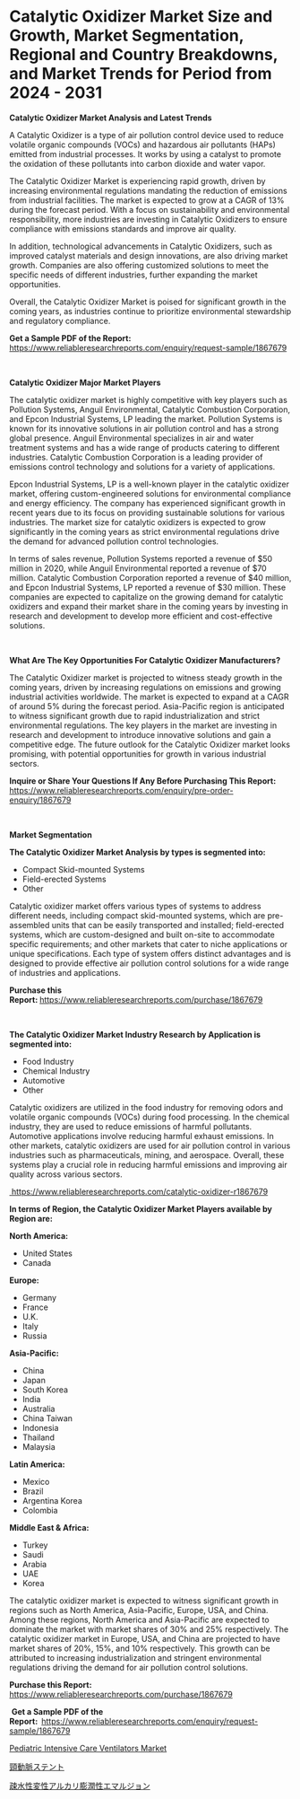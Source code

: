 <p><h1>Catalytic Oxidizer Market Size and Growth, Market Segmentation, Regional and Country Breakdowns, and Market Trends for Period from 2024 -  2031</h1></p><p><strong>Catalytic Oxidizer Market Analysis and Latest Trends</strong></p>
<p><p>A Catalytic Oxidizer is a type of air pollution control device used to reduce volatile organic compounds (VOCs) and hazardous air pollutants (HAPs) emitted from industrial processes. It works by using a catalyst to promote the oxidation of these pollutants into carbon dioxide and water vapor.</p><p>The Catalytic Oxidizer Market is experiencing rapid growth, driven by increasing environmental regulations mandating the reduction of emissions from industrial facilities. The market is expected to grow at a CAGR of 13% during the forecast period. With a focus on sustainability and environmental responsibility, more industries are investing in Catalytic Oxidizers to ensure compliance with emissions standards and improve air quality.</p><p>In addition, technological advancements in Catalytic Oxidizers, such as improved catalyst materials and design innovations, are also driving market growth. Companies are also offering customized solutions to meet the specific needs of different industries, further expanding the market opportunities.</p><p>Overall, the Catalytic Oxidizer Market is poised for significant growth in the coming years, as industries continue to prioritize environmental stewardship and regulatory compliance.</p></p>
<p><strong>Get a Sample PDF of the Report:&nbsp;</strong> <a href="https://www.reliableresearchreports.com/enquiry/request-sample/1867679">https://www.reliableresearchreports.com/enquiry/request-sample/1867679</a></p>
<p>&nbsp;</p>
<p><strong>Catalytic Oxidizer Major Market Players</strong></p>
<p><p>The catalytic oxidizer market is highly competitive with key players such as Pollution Systems, Anguil Environmental, Catalytic Combustion Corporation, and Epcon Industrial Systems, LP leading the market. Pollution Systems is known for its innovative solutions in air pollution control and has a strong global presence. Anguil Environmental specializes in air and water treatment systems and has a wide range of products catering to different industries. Catalytic Combustion Corporation is a leading provider of emissions control technology and solutions for a variety of applications.</p><p>Epcon Industrial Systems, LP is a well-known player in the catalytic oxidizer market, offering custom-engineered solutions for environmental compliance and energy efficiency. The company has experienced significant growth in recent years due to its focus on providing sustainable solutions for various industries. The market size for catalytic oxidizers is expected to grow significantly in the coming years as strict environmental regulations drive the demand for advanced pollution control technologies.</p><p>In terms of sales revenue, Pollution Systems reported a revenue of $50 million in 2020, while Anguil Environmental reported a revenue of $70 million. Catalytic Combustion Corporation reported a revenue of $40 million, and Epcon Industrial Systems, LP reported a revenue of $30 million. These companies are expected to capitalize on the growing demand for catalytic oxidizers and expand their market share in the coming years by investing in research and development to develop more efficient and cost-effective solutions.</p></p>
<p>&nbsp;</p>
<p><strong>What Are The Key Opportunities For Catalytic Oxidizer Manufacturers?</strong></p>
<p><p>The Catalytic Oxidizer market is projected to witness steady growth in the coming years, driven by increasing regulations on emissions and growing industrial activities worldwide. The market is expected to expand at a CAGR of around 5% during the forecast period. Asia-Pacific region is anticipated to witness significant growth due to rapid industrialization and strict environmental regulations. The key players in the market are investing in research and development to introduce innovative solutions and gain a competitive edge. The future outlook for the Catalytic Oxidizer market looks promising, with potential opportunities for growth in various industrial sectors.</p></p>
<p><strong>Inquire or Share Your Questions If Any Before Purchasing This Report:</strong> <a href="https://www.reliableresearchreports.com/enquiry/pre-order-enquiry/1867679">https://www.reliableresearchreports.com/enquiry/pre-order-enquiry/1867679</a></p>
<p>&nbsp;</p>
<p><strong>Market Segmentation</strong></p>
<p><strong>The Catalytic Oxidizer Market Analysis by types is segmented into:</strong></p>
<p><ul><li>Compact Skid-mounted Systems</li><li>Field-erected Systems</li><li>Other</li></ul></p>
<p><p>Catalytic oxidizer market offers various types of systems to address different needs, including compact skid-mounted systems, which are pre-assembled units that can be easily transported and installed; field-erected systems, which are custom-designed and built on-site to accommodate specific requirements; and other markets that cater to niche applications or unique specifications. Each type of system offers distinct advantages and is designed to provide effective air pollution control solutions for a wide range of industries and applications.</p></p>
<p><strong>Purchase this Report:&nbsp;</strong><a href="https://www.reliableresearchreports.com/purchase/1867679">https://www.reliableresearchreports.com/purchase/1867679</a></p>
<p>&nbsp;</p>
<p><strong>The Catalytic Oxidizer Market Industry Research by Application is segmented into:</strong></p>
<p><ul><li>Food Industry</li><li>Chemical Industry</li><li>Automotive</li><li>Other</li></ul></p>
<p><p>Catalytic oxidizers are utilized in the food industry for removing odors and volatile organic compounds (VOCs) during food processing. In the chemical industry, they are used to reduce emissions of harmful pollutants. Automotive applications involve reducing harmful exhaust emissions. In other markets, catalytic oxidizers are used for air pollution control in various industries such as pharmaceuticals, mining, and aerospace. Overall, these systems play a crucial role in reducing harmful emissions and improving air quality across various sectors.</p></p>
<p><a href="https://www.reliableresearchreports.com/catalytic-oxidizer-r1867679">&nbsp;https://www.reliableresearchreports.com/catalytic-oxidizer-r1867679</a></p>
<p><strong>In terms of Region, the Catalytic Oxidizer Market Players available by Region are:</strong></p>
<p>
    <p> <strong> North America: </strong>
        <ul>
            <li>United States</li>
            <li>Canada</li>
        </ul>
        </p> 
    <p> <strong> Europe: </strong>
        <ul>
            <li>Germany</li>
            <li>France</li>
            <li>U.K.</li>
            <li>Italy</li>
            <li>Russia</li>
        </ul>
        </p> 
    <p> <strong> Asia-Pacific: </strong>
        <ul>
            <li>China</li>
            <li>Japan</li>
            <li>South Korea</li>
            <li>India</li>
            <li>Australia</li>
            <li>China Taiwan</li>
            <li>Indonesia</li>
            <li>Thailand</li>
            <li>Malaysia</li>
        </ul>
        </p> 
    <p> <strong> Latin America: </strong>
        <ul>
            <li>Mexico</li>
            <li>Brazil</li>
            <li>Argentina Korea</li>
            <li>Colombia</li>
        </ul>
        </p> 
    <p> <strong> Middle East & Africa: </strong>
        <ul>
            <li>Turkey</li>
            <li>Saudi</li>
            <li>Arabia</li>
            <li>UAE</li>
            <li>Korea</li>
        </ul>
    </p>
    </p>
<p><p>The catalytic oxidizer market is expected to witness significant growth in regions such as North America, Asia-Pacific, Europe, USA, and China. Among these regions, North America and Asia-Pacific are expected to dominate the market with market shares of 30% and 25% respectively. The catalytic oxidizer market in Europe, USA, and China are projected to have market shares of 20%, 15%, and 10% respectively. This growth can be attributed to increasing industrialization and stringent environmental regulations driving the demand for air pollution control solutions.</p></p>
<p><strong>Purchase this Report: </strong><a href="https://www.reliableresearchreports.com/purchase/1867679">https://www.reliableresearchreports.com/purchase/1867679</a></p>
<p>&nbsp;<strong>Get a Sample PDF of the Report:&nbsp;&nbsp;</strong><a href="https://www.reliableresearchreports.com/enquiry/request-sample/1867679">https://www.reliableresearchreports.com/enquiry/request-sample/1867679</a></p>
<p><strong></strong></p>
<p><p><a href="https://meowing-canidae-761.notion.site/Pediatric-Intensive-Care-Ventilators-Market-Trends-and-Market-Analysis-forecasted-for-period-2024-20-4cdadccd61fe42e3b80a4b8b9dfb342e">Pediatric Intensive Care Ventilators Market</a></p><p><a href="https://medium.com/@pedrogers56456/%E3%82%AB%E3%83%AD%E3%83%86%E3%82%A3%E3%82%B9%E3%82%B9%E3%83%86%E3%83%B3%E3%83%88%E5%B8%82%E5%A0%B4%E8%A6%8F%E6%A8%A1%E3%81%AF-%E4%B8%96%E7%95%8C%E3%81%AE%E6%A5%AD%E7%95%8C%E3%81%AB%E3%81%8A%E3%81%91%E3%82%8B%E6%9C%80%E9%81%A9%E3%81%AA%E3%83%9E%E3%83%BC%E3%82%B1%E3%83%86%E3%82%A3%E3%83%B3%E3%82%B0%E3%83%81%E3%83%A3%E3%83%8D%E3%83%AB%E3%82%92%E6%98%8E%E3%82%89%E3%81%8B%E3%81%AB%E3%81%97%E3%81%BE%E3%81%99-36ece036f170">頸動脈ステント</a></p><p><a href="https://medium.com/@annchovey2023/%E5%8A%A0%E6%B0%B4%E5%88%86%E8%A7%A3%E4%BF%AE%E9%A3%BE%E3%82%A2%E3%83%AB%E3%82%AB%E3%83%AA%E8%86%A8%E6%BD%A4%E6%80%A7%E3%82%A8%E3%83%9E%E3%83%AB%E3%82%B8%E3%83%A7%E3%83%B3%E5%B8%82%E5%A0%B4%E8%AA%BF%E6%9F%BB%E3%83%AC%E3%83%9D%E3%83%BC%E3%83%88-%E3%81%9D%E3%81%AE%E6%AD%B4%E5%8F%B2%E3%81%A82031%E5%B9%B4%E3%81%BE%E3%81%A7%E3%81%AE%E4%BA%88%E6%B8%AC-6d6c7f7912eb">疎水性変性アルカリ膨潤性エマルジョン</a></p></p>